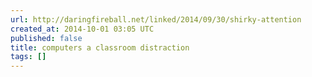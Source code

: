 ```yaml
---
url: http://daringfireball.net/linked/2014/09/30/shirky-attention
created_at: 2014-10-01 03:05 UTC
published: false
title: computers a classroom distraction
tags: []
---
```



